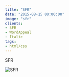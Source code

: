 ```yaml
---
title: "SFR"
date: "2015-08-15 00:00:00"
image: "sfr"
clients:
- SFR
- WordAppeal
- Italic
tags:
- html/css
---
```


SFR

![SFR](/images/projets/sfr/sfr-1.jpg)

